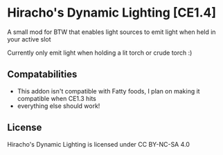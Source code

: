 # Hiracho's Dynamic Lighting [CE1.4]
A small mod for BTW that enables light sources to emit light when held in your active slot

Currently only emit light when holding a lit torch or crude torch :) 

## Compatabilities
- This addon isn't compatible with Fatty foods, I plan on making it compatible when CE1.3 hits
- everything else should work!

## License
 Hiracho's Dynamic Lighting is licensed under CC BY-NC-SA 4.0
